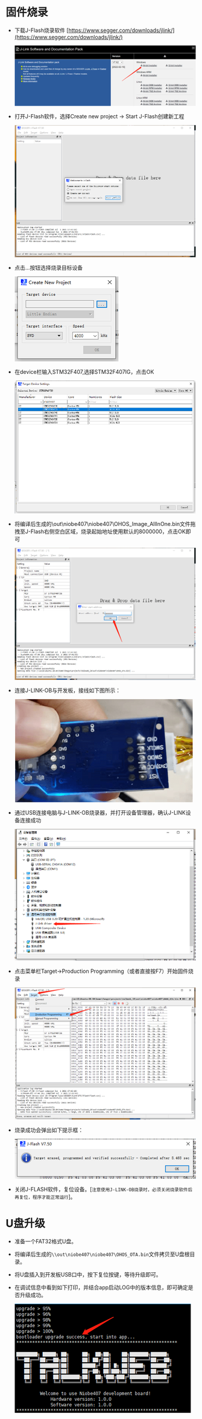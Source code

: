 # 固件烧录

- 下载J-Flash烧录软件
    [https://www.segger.com/downloads/jlink/](https://www.segger.com/downloads/jlink/)

    ![](figures/1-1.png)

- 打开J-Flash软件，选择Create new project -> Start J-Flash创建新工程

    ![](figures/1-2.png)

- 点击...按钮选择烧录目标设备

    ![](figures/1-3.png)

- 在device栏输入STM32F407,选择STM32F407IG，点击OK

    ![](figures/1-4.png)

- 将编译后生成的\\out\niobe407\niobe407\OHOS_Image_AllInOne.bin文件拖拽至J-Flash右侧空白区域，烧录起始地址使用默认的8000000，点击OK即可

    ![](figures/1-5.png)

- 连接J-LINK-OB与开发板，接线如下图所示：

    ![](figures/1-6.png)

- 通过USB连接电脑与J-LINK-OB烧录器，并打开设备管理器，确认J-LINK设备连接成功

    ![](figures/1-7.png)

- 点击菜单栏Target->Production Programming（或者直接按F7）开始固件烧录

    ![](figures/1-8.png)

- 烧录成功会弹出如下提示框：

    ![](figures/1-9.png)

- 关闭J-FLASH软件，复位设备。[```注意使用J-LINK-OB烧录时，必须关闭烧录软件后再复位，程序才能正常运行```]。

# U盘升级
- 准备一个FAT32格式U盘。
- 将编译后生成的`\\out\niobe407\niobe407\OHOS_OTA.bin`文件拷贝至U盘根目录。
- 将U盘插入到开发板USB口中，按下复位按键，等待升级即可。
- 在调试信息中看到如下打印，并结合app启动LOG中的版本信息，即可确定是否升级成功。

    ![](figures/1-10.png)
